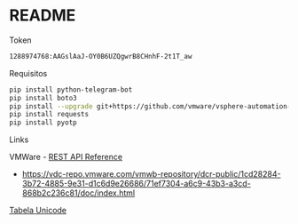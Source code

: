 # README

Token

```bash
1288974768:AAGslAaJ-OY0B6UZQgwrB8CHnhF-2t1T_aw
```

Requisitos

```bash
pip install python-telegram-bot
pip install boto3
pip install --upgrade git+https://github.com/vmware/vsphere-automation-sdk-python.git
pip install requests
pip install pyotp
```

Links

VMWare - [REST API Reference](https://vdc-download.vmware.com/vmwb-repository/dcr-public/423e512d-dda1-496f-9de3-851c28ca0814/0e3f6e0d-8d05-4f0c-887b-3d75d981bae5/VMware-vSphere-Automation-SDK-REST-6.7.0/docs/apidocs/index.html)

- https://vdc-repo.vmware.com/vmwb-repository/dcr-public/1cd28284-3b72-4885-9e31-d1c6d9e26686/71ef7304-a6c9-43b3-a3cd-868b2c236c81/doc/index.html

[Tabela Unicode](https://apps.timwhitlock.info/emoji/tables/unicode)